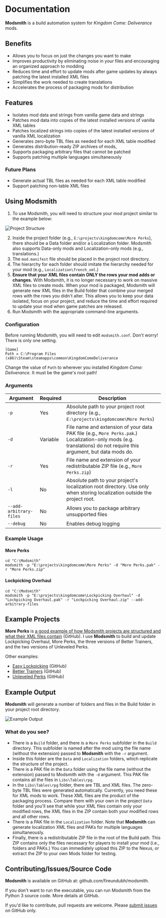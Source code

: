 <!-- TITLE: Modsmith -->

# Documentation
**Modsmith** is a build automation system for *Kingdom Come: Deliverance* mods.

## Benefits

- Allows you to focus on just the changes you want to make
- Improves productivity by eliminating noise in your files and encouraging an organized approach to modding
- Reduces time and effort to update mods after game updates by always patching the latest installed XML files
- Simplifies the work needed to create translations
- Accelerates the process of packaging mods for distribution

## Features

- Isolates mod data and strings from vanilla game data and strings
- Patches mod data into copies of the latest installed versions of vanilla XML tables
- Patches localized strings into copies of the latest installed versions of vanilla XML localization
- Generates zero-byte TBL files as needed for each XML table modified
- Generates distribution-ready ZIP archives of mods,
- Supports packaging arbitrary files that cannot be patched
- Supports patching multiple languages simultaneously

### Future Plans

- Generate actual TBL files as needed for each XML table modified
- Support patching non-table XML files

## Using Modsmith

1. To use Modsmith, you will need to structure your mod project similar to the example below:

![Project Structure](https://i.imgur.com/K0BSRuX.jpg)

2. Inside the project folder (e.g., `E:\projects\kingdomcome\More Perks`), there should be a Data folder and/or a Localization folder. Modsmith also supports Data-only mods and Localization-only mods (e.g., translations.)
3. The `mod.manifest` file should be placed in the project root directory.
4. The hierarchy for each folder should imitate the hierarchy needed for your mod (e.g., `Localization\french_xml`.)
5. **Ensure that your XML files contain ONLY the rows your mod adds or changes.** With Modsmith, it is no longer necessary to work on massive XML files to create mods. When your mod is packaged, Modsmith will generate new XML files in the Build folder that combine your merged rows with the rows you didn't alter. This allows you to keep your data isolated, focus on your project, and reduce the time and effort required to update your mod when game patches are released.
6. Run Modsmith with the appropriate command-line arguments.

### Configuration

Before running Modsmith, you will need to edit `modsmith.conf`. Don't worry! There is only one setting.

```
[Game]
Path = C:\Program Files (x86)\Steam\steamapps\common\KingdomComeDeliverance
```

Change the value of `Path` to wherever you installed *Kingdom Come: Deliverance*. It must be the game's root path!

### Arguments

Argument | Required | Description
--- | --- | ---
`-p` | Yes | Absolute path to your project root directory (e.g., `E:\projects\kingdomcome\More Perks`)
`-d` | Variable | File name and extension of your data PAK file (e.g., `More Perks.pak`.) Localization-only mods (e.g. translations) do not require this argument, but data mods do.
`-r` | Yes | File name and extension of your redistributable ZIP file (e.g., `More Perks.zip`)
`-l` | No | Absolute path to your project's localization root directory. Use only when storing localization outside the project root.
`--add-arbitrary-files` | No | Allows you to package arbitrary unsupported files
`--debug` | No | Enables debug logging

### Example Usage

#### More Perks

```
cd "C:\Modsmith"
modsmith -p "E:\projects\kingdomcome\More Perks" -d "More Perks.pak" -r "More Perks.zip"
```

#### Lockpicking Overhaul

```
cd "C:\Modsmith"
modsmith -p "E:\projects\kingdomcome\Lockpicking Overhaul" -d "Lockpicking Overhaul.pak" -r "Lockpicking Overhaul.zip" --add-arbitrary-files
```

## Example Projects

**More Perks** is [a good example of how Modsmith projects are structured and what their XML files contain](https://github.com/fireundubh/kingdomcome/tree/master/More%20Perks) (GitHub). I use **Modsmith** to build and update Lockpicking Overhaul, More Perks, the three versions of Better Trainers, and the two versions of Unleveled Perks.

Other examples:

- [Easy Lockpicking](https://github.com/fireundubh/kingdomcome/tree/master/Easy%20Lockpicking) (GitHub)
- [Better Trainers](https://github.com/fireundubh/kingdomcome/tree/master/Better%20Trainers) (GitHub)
- [Unleveled Perks](https://github.com/fireundubh/kingdomcome/tree/master/Unleveled%20Perks) (GitHub)

## Example Output

**Modsmith** will generate a number of folders and files in the Build folder in your project root directory.

![Example Output](https://i.imgur.com/ySmeFqP.jpg)

### What do you see?

- There is a `Build` folder, and there is a `More Perks` subfolder in the `Build` directory. This subfolder is named after the mod using the file name (without the extension) passed to **Modsmith** with the `-r` argument.
- Inside this folder are the `Data` and `Localization` folders, which replicate the structure of the project.
- There is a PAK file in the `Data` folder using the file name (without the extension) passed to Modsmith with the `-d` argument. This PAK file contains all the files in `Libs\Tables\rpg`.
- In the `Libs\Tables\rpg` folder, there are TBL and XML files. The zero-byte TBL files were generated automatically. Currently, you need these for XML mods to work. These XML files are the product of the packaging process. Compare them with your own in the project `Data` folder and you'll see that while your XML files contain only your modified rows, the XML files in the ZIP contain both your modified rows and all other rows.
- There is a PAK file in the `Localization` folder. Note that **Modsmith** can generate localization XML files and PAKs for multiple languages simultaneously.
- Finally, there is a redistributable ZIP file in the root of the Build path. This ZIP contains only the files necessary for players to install your mod (i.e., folders and PAKs.) You can immediately upload this ZIP to the Nexus, or extract the ZIP to your own Mods folder for testing.

## Contributing/Issues/Source Code

**Modsmith** is available on GitHub at: github.com/fireundubh/modsmith.

If you don't want to run the executable, you can run Modsmith from the Python 3 source code. More details at GitHub.

If you'd like to contribute, pull requests are welcome. Please [submit issues](https://github.com/fireundubh/modsmith/issues) on GitHub only.